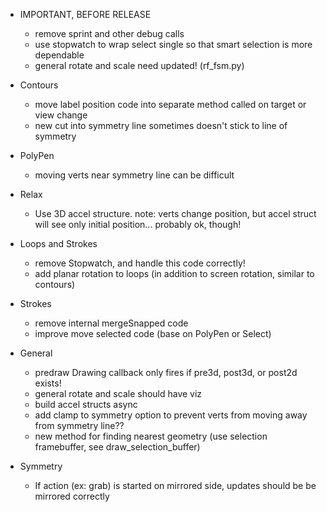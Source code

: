 - IMPORTANT, BEFORE RELEASE
    - remove sprint and other debug calls
    - use stopwatch to wrap select single so that smart selection is more dependable
    - general rotate and scale need updated!  (rf_fsm.py)

- Contours
    - move label position code into separate method called on target or view change
    - new cut into symmetry line sometimes doesn't stick to line of symmetry

- PolyPen
    - moving verts near symmetry line can be difficult

- Relax
    - Use 3D accel structure.  note: verts change position, but accel struct will see only initial position... probably ok, though!

- Loops and Strokes
    - remove Stopwatch, and handle this code correctly!
    - add planar rotation to loops (in addition to screen rotation, similar to contours)

- Strokes
    - remove internal mergeSnapped code
    - improve move selected code (base on PolyPen or Select)

- General
    - predraw Drawing callback only fires if pre3d, post3d, or post2d exists!
    - general rotate and scale should have viz
    - build accel structs async
    - add clamp to symmetry option to prevent verts from moving away from symmetry line??
    - new method for finding nearest geometry (use selection framebuffer, see draw_selection_buffer)


- Symmetry
    - If action (ex: grab) is started on mirrored side, updates should be be mirrored correctly